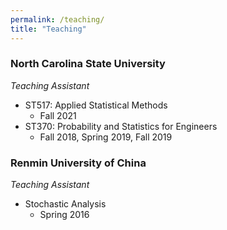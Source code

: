 ```yaml
---
permalink: /teaching/
title: "Teaching"
---
```


### North Carolina State University
*Teaching Assistant*

- ST517: Applied Statistical Methods
     - Fall 2021
- ST370: Probability and Statistics for Engineers
     - Fall 2018, Spring 2019, Fall 2019
     
### Renmin University of China
*Teaching Assistant*

- Stochastic Analysis
     - Spring 2016

